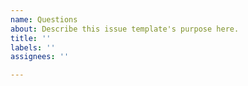 ```yaml
---
name: Questions
about: Describe this issue template's purpose here.
title: ''
labels: ''
assignees: ''

---
```



